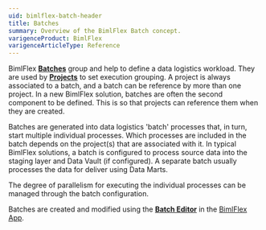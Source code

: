 ```yaml
---
uid: bimlflex-batch-header
title: Batches
summary: Overview of the BimlFlex Batch concept.
varigenceProduct: BimlFlex
varigenceArticleType: Reference
---
```

BimlFlex [**Batches**](xref:bimlflex-batch-editor) group and help to define a data logistics workload. They are used by [**Projects**](xref:bimlflex-project-editor) to set execution grouping. A project is always associated to a batch, and a batch can be reference by more than one project. In a new BimlFlex solution, batches are often the second component to be defined. This is so that projects can reference them when they are created.

Batches are generated into data logistics 'batch' processes that, in turn, start multiple individual processes. Which processes are included in the batch depends on the project(s) that are associated with it. In typical BimlFlex solutions, a batch is configured to process source data into the staging layer and Data Vault (if configured). A separate batch usually processes the data for deliver using Data Marts.

The degree of parallelism for executing the individual processes can be managed through the batch configuration.

Batches are created and modified using the [**Batch Editor**](xref:bimlflex-batch-editor) in the [BimlFlex App](xref:metadata-editors-overview).
